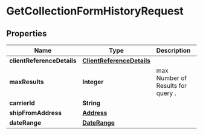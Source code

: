 # GetCollectionFormHistoryRequest

## Properties
Name | Type | Description | Notes
------------ | ------------- | ------------- | -------------
**clientReferenceDetails** | [**ClientReferenceDetails**](ClientReferenceDetails.md) |  |  [optional]
**maxResults** | **Integer** | max Number of Results for query . |  [optional]
**carrierId** | **String** |  |  [optional]
**shipFromAddress** | [**Address**](Address.md) |  |  [optional]
**dateRange** | [**DateRange**](DateRange.md) |  |  [optional]
